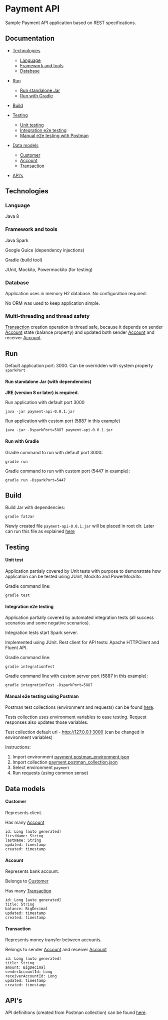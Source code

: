 # Payment API
Sample Payment API application based on REST specifications.

## Documentation

* [Technologies](#technologies)
    - [Language](#language)
    - [Framework and tools](#framework-and-tools)
    - [Database](#database)
    
* [Run](#run)
    - [Run standalone Jar](#run-standalone-jar-with-dependencies)
    - [Run with Gradle](#run-with-gradle)
* [Build](#build)
* [Testing](#testing)
    - [Unit testing](#unit-test)
    - [Integration e2e testing](#integration-e2e-testing)
    - [Manual e2e testing with Postman](#manual-e2e-testing-using-postman)
* [Data models](#data-models)
    - [Customer](#customer)
    - [Account](#account)
    - [Transaction](#transaction)
* [API's](#apis)

## Technologies

### Language
Java 8

### Framework and tools
Java Spark

Google Guice (dependency injections)

Gradle (build tool)

JUnit, Mockito, Powermockito (for testing)


### Database
Application uses in memory H2 database. No configuration required.

No ORM was used to keep application simple.

### Multi-threading and thread safety

[Transaction](#transaction) creation operation is thread safe, because it depends on sender [Account](#account) state (balance property) and updated both sender [Account](#account) and receiver [Account](#account).  

## Run 

Default application port: 3000. Can be overridden with system property ```sparkPort```

#### Run standalone Jar (with dependencies)

**JRE (version 8 or later) is required.** 

Run application with default port 3000
```
java -jar payment-api-0.0.1.jar
```

Run application with custom port (5887 in this example)
```
java -jar -DsparkPort=5887 payment-api-0.0.1.jar
```

#### Run with Gradle
Gradle command to run with default port 3000:
```
gradle run
```
Gradle command to run with custom port (5447 in example):
```
gradle run -DsparkPort=5447
```

## Build
Build Jar with dependencies:
```
gradle fatJar
```
Newly created file ```payment-api-0.0.1.jar``` will be placed in root dir. Later can run this file as explained [here](#run-included-standalone-jar-with-dependencies)

## Testing
#### Unit test

Application partialy covered by Unit tests with purpose to demonstrate how application can be tested using JUnit, Mockito and PowerMockito.

Gradle command line:
```
gradle test
```

#### Integration e2e testing
Application partially covered by automated integration tests (all success scenarios and some negative scenarios).

Integration tests start Spark server.

Implemented using JUnit. Rest client for API tests: Apache HTTPClient and Fluent API.

Gradle command line:
```
gradle integrationTest
```

Gradle command line with custom server port (5887 in this example):
```
gradle integrationTest -DsparkPort=5887
```
#### Manual e2e testing using Postman

Postman test collections (environment and requests) can be found [here](postman).

Tests collection uses environment variables to ease testing. Request responses also updates those variables. 

Test collection default url - http://127.0.0.1:3000 (can be changed in environment variables)

Instructions:
1. Import environment [payment.postman_environment.json](postman/payment.postman_environment.json)
2. Import collection [payment.postman_collection.json](postman/payment.postman_collection.json)
3. Select environment ```payment```
4. Run requests (using common sense)

## Data models
#### Customer
Represents client.

Has many [Account](#account)

```
id: Long [auto generated]
firstName: String
lastName: String
updated: timestamp
created: timestamp
```
#### Account

Represents bank account.

Belongs to [Customer](#customer)

Has many [Transaction](#transaction)
```
id: Long [auto generated]
title: String
balance: BigDecimal
updated: timestamp
created: timestamp
```
#### Transaction

Represents money transfer between accounts.

Belongs to sender [Account](#account) and receiver [Account](#account) 

```
id: Long [auto generated]
title: String
amount: BigDecimal
senderAccountId: Long
receiverAccountId: Long
updated: timestamp
created: timestamp
```
## API's

API definitions (created from Postman collection) can be found [here](https://documenter.getpostman.com/view/2575494/SWLe98mK). 

